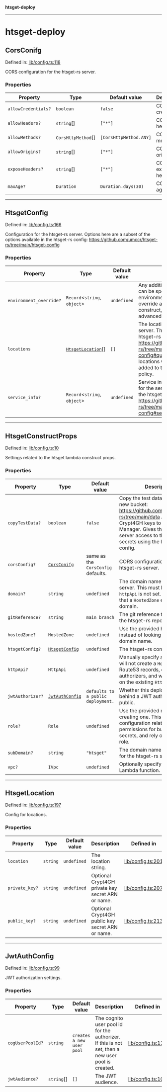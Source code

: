**htsget-deploy**

***

# htsget-deploy

## CorsConifg

Defined in: [lib/config.ts:118](https://github.com/umccr/htsget-deploy/blob/f861156136287c586e6e47a95aafe77aee203028/lib/config.ts#L118)

CORS configuration for the htsget-rs server.

### Properties

| Property | Type | Default value | Description | Defined in |
| ------ | ------ | ------ | ------ | ------ |
| <a id="allowcredentials"></a> `allowCredentials?` | `boolean` | `false` | CORS allow credentials. | [lib/config.ts:124](https://github.com/umccr/htsget-deploy/blob/f861156136287c586e6e47a95aafe77aee203028/lib/config.ts#L124) |
| <a id="allowheaders"></a> `allowHeaders?` | `string`[] | `["*"]` | CORS allow headers. | [lib/config.ts:131](https://github.com/umccr/htsget-deploy/blob/f861156136287c586e6e47a95aafe77aee203028/lib/config.ts#L131) |
| <a id="allowmethods"></a> `allowMethods?` | `CorsHttpMethod`[] | `[CorsHttpMethod.ANY]` | CORS allow methods. | [lib/config.ts:138](https://github.com/umccr/htsget-deploy/blob/f861156136287c586e6e47a95aafe77aee203028/lib/config.ts#L138) |
| <a id="alloworigins"></a> `allowOrigins?` | `string`[] | `["*"]` | CORS allow origins. | [lib/config.ts:145](https://github.com/umccr/htsget-deploy/blob/f861156136287c586e6e47a95aafe77aee203028/lib/config.ts#L145) |
| <a id="exposeheaders"></a> `exposeHeaders?` | `string`[] | `["*"]` | CORS expose headers. | [lib/config.ts:152](https://github.com/umccr/htsget-deploy/blob/f861156136287c586e6e47a95aafe77aee203028/lib/config.ts#L152) |
| <a id="maxage"></a> `maxAge?` | `Duration` | `Duration.days(30)` | CORS max age. | [lib/config.ts:159](https://github.com/umccr/htsget-deploy/blob/f861156136287c586e6e47a95aafe77aee203028/lib/config.ts#L159) |

***

## HtsgetConfig

Defined in: [lib/config.ts:166](https://github.com/umccr/htsget-deploy/blob/f861156136287c586e6e47a95aafe77aee203028/lib/config.ts#L166)

Configuration for the htsget-rs server. Options here are a subset of the options
available in the htsget-rs config: https://github.com/umccr/htsget-rs/tree/main/htsget-config

### Properties

| Property | Type | Default value | Description | Defined in |
| ------ | ------ | ------ | ------ | ------ |
| <a id="environment_override"></a> `environment_override?` | `Record`\<`string`, `object`\> | `undefined` | Any additional htsget-rs options can be specified here as environment variables. These will override any options set in this construct, and allows using advanced configuration. | [lib/config.ts:191](https://github.com/umccr/htsget-deploy/blob/f861156136287c586e6e47a95aafe77aee203028/lib/config.ts#L191) |
| <a id="locations"></a> `locations` | [`HtsgetLocation`](CONFIG.md#htsgetlocation)[] | `[]` | The locations for the htsget-rs server. This is the same as the htsget-rs config locations: https://github.com/umccr/htsget-rs/tree/main/htsget-config#quickstart Any `s3://...` locations will automatically be added to the bucket access policy. | [lib/config.ts:175](https://github.com/umccr/htsget-deploy/blob/f861156136287c586e6e47a95aafe77aee203028/lib/config.ts#L175) |
| <a id="service_info"></a> `service_info?` | `Record`\<`string`, `object`\> | `undefined` | Service info fields to configure for the server. This is the same as the htsget-rs config service_info: https://github.com/umccr/htsget-rs/tree/main/htsget-config#service-info-config | [lib/config.ts:183](https://github.com/umccr/htsget-deploy/blob/f861156136287c586e6e47a95aafe77aee203028/lib/config.ts#L183) |

***

## HtsgetConstructProps

Defined in: [lib/config.ts:10](https://github.com/umccr/htsget-deploy/blob/f861156136287c586e6e47a95aafe77aee203028/lib/config.ts#L10)

Settings related to the htsget lambda construct props.

### Properties

| Property | Type | Default value | Description | Defined in |
| ------ | ------ | ------ | ------ | ------ |
| <a id="copytestdata"></a> `copyTestData?` | `boolean` | `false` | Copy the test data directory to a new bucket: https://github.com/umccr/htsget-rs/tree/main/data Also copies the Crypt4GH keys to Secrets Manager. Gives the htsget-rs server access to the bucket and secrets using the locations config. | [lib/config.ts:63](https://github.com/umccr/htsget-deploy/blob/f861156136287c586e6e47a95aafe77aee203028/lib/config.ts#L63) |
| <a id="corsconfig"></a> `corsConfig?` | [`CorsConifg`](CONFIG.md#corsconifg) | same as the `CorsConfig` defaults. | CORS configuration for the htsget-rs server. | [lib/config.ts:45](https://github.com/umccr/htsget-deploy/blob/f861156136287c586e6e47a95aafe77aee203028/lib/config.ts#L45) |
| <a id="domain"></a> `domain?` | `string` | `undefined` | The domain name for the htsget server. This must be specified if `httpApi` is not set. This assumes that a `HostedZone` exists for this domain. | [lib/config.ts:24](https://github.com/umccr/htsget-deploy/blob/f861156136287c586e6e47a95aafe77aee203028/lib/config.ts#L24) |
| <a id="gitreference"></a> `gitReference?` | `string` | `main branch` | The git reference to fetch from the htsget-rs repo. | [lib/config.ts:52](https://github.com/umccr/htsget-deploy/blob/f861156136287c586e6e47a95aafe77aee203028/lib/config.ts#L52) |
| <a id="hostedzone"></a> `hostedZone?` | `HostedZone` | `undefined` | Use the provided hosted zone instead of looking it up from the domain name. | [lib/config.ts:85](https://github.com/umccr/htsget-deploy/blob/f861156136287c586e6e47a95aafe77aee203028/lib/config.ts#L85) |
| <a id="htsgetconfig-1"></a> `htsgetConfig?` | [`HtsgetConfig`](CONFIG.md#htsgetconfig) | `undefined` | The htsget-rs config options. | [lib/config.ts:16](https://github.com/umccr/htsget-deploy/blob/f861156136287c586e6e47a95aafe77aee203028/lib/config.ts#L16) |
| <a id="httpapi"></a> `httpApi?` | `HttpApi` | `undefined` | Manually specify an `HttpApi`. This will not create a `HostedZone`, any Route53 records, certificates, or authorizers, and will instead rely on the existing `HttpApi`. | [lib/config.ts:78](https://github.com/umccr/htsget-deploy/blob/f861156136287c586e6e47a95aafe77aee203028/lib/config.ts#L78) |
| <a id="jwtauthorizer"></a> `jwtAuthorizer?` | [`JwtAuthConfig`](CONFIG.md#jwtauthconfig) | `defaults to a public deployment.` | Whether this deployment is gated behind a JWT authorizer, or if its public. | [lib/config.ts:38](https://github.com/umccr/htsget-deploy/blob/f861156136287c586e6e47a95aafe77aee203028/lib/config.ts#L38) |
| <a id="role"></a> `role?` | `Role` | `undefined` | Use the provided role instead of creating one. This will ignore any configuration related to permissions for buckets and secrets, and rely on the existing role. | [lib/config.ts:93](https://github.com/umccr/htsget-deploy/blob/f861156136287c586e6e47a95aafe77aee203028/lib/config.ts#L93) |
| <a id="subdomain"></a> `subDomain?` | `string` | `"htsget"` | The domain name prefix to use for the htsget-rs server. | [lib/config.ts:31](https://github.com/umccr/htsget-deploy/blob/f861156136287c586e6e47a95aafe77aee203028/lib/config.ts#L31) |
| <a id="vpc"></a> `vpc?` | `IVpc` | `undefined` | Optionally specify a VPC for the Lambda function. | [lib/config.ts:70](https://github.com/umccr/htsget-deploy/blob/f861156136287c586e6e47a95aafe77aee203028/lib/config.ts#L70) |

***

## HtsgetLocation

Defined in: [lib/config.ts:197](https://github.com/umccr/htsget-deploy/blob/f861156136287c586e6e47a95aafe77aee203028/lib/config.ts#L197)

Config for locations.

### Properties

| Property | Type | Default value | Description | Defined in |
| ------ | ------ | ------ | ------ | ------ |
| <a id="location"></a> `location` | `string` | `undefined` | The location string. | [lib/config.ts:201](https://github.com/umccr/htsget-deploy/blob/f861156136287c586e6e47a95aafe77aee203028/lib/config.ts#L201) |
| <a id="private_key"></a> `private_key?` | `string` | `undefined` | Optional Crypt4GH private key secret ARN or name. | [lib/config.ts:207](https://github.com/umccr/htsget-deploy/blob/f861156136287c586e6e47a95aafe77aee203028/lib/config.ts#L207) |
| <a id="public_key"></a> `public_key?` | `string` | `undefined` | Optional Crypt4GH public key secret ARN or name. | [lib/config.ts:213](https://github.com/umccr/htsget-deploy/blob/f861156136287c586e6e47a95aafe77aee203028/lib/config.ts#L213) |

***

## JwtAuthConfig

Defined in: [lib/config.ts:99](https://github.com/umccr/htsget-deploy/blob/f861156136287c586e6e47a95aafe77aee203028/lib/config.ts#L99)

JWT authorization settings.

### Properties

| Property | Type | Default value | Description | Defined in |
| ------ | ------ | ------ | ------ | ------ |
| <a id="coguserpoolid"></a> `cogUserPoolId?` | `string` | `creates a new user pool` | The cognito user pool id for the authorizer. If this is not set, then a new user pool is created. | [lib/config.ts:112](https://github.com/umccr/htsget-deploy/blob/f861156136287c586e6e47a95aafe77aee203028/lib/config.ts#L112) |
| <a id="jwtaudience"></a> `jwtAudience?` | `string`[] | `[]` | The JWT audience. | [lib/config.ts:105](https://github.com/umccr/htsget-deploy/blob/f861156136287c586e6e47a95aafe77aee203028/lib/config.ts#L105) |
